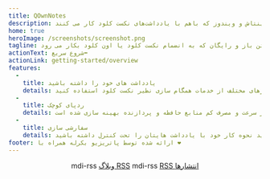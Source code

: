 ```yaml
---
title: QOwnNotes
description: یادداشت برداری مارک داون متن باز به کار رفته برای لینوکس، مکینتاش و ویندوز که باهم با یادداشت‌های نکست کلود کار می کنند
home: true
heroImage: /screenshots/screenshot.png
tagline: یادداشت برداری مارک داون پرونده با متن ساده و به صورت متن باز و رایگان که به انضمام نکست کلود یا اون کلود بکار می رود
actionText: شروع سریع⬅
actionLink: getting-started/overview
features:
  - 
    title: یادداشت های خود را داشته باشید
    details: تمام یادداشت ها به صورت پرونده های مارک داون با متن ساده در رایانه شما و نه به صورت "وابستگی به فروشنده" ذخیره سازی می شوند. به منظور همگام سازی یادداشت ها در میان ابزارهای مختلف از خدمات همگام سازی نظیر نکست کلود استفاده کنید.
  - 
    title: ردپای کوچک
    details: برنامه بومی که از نظر سرعت و مصرف کم منابع حافظه و پردازنده بهینه سازی شده است.
  - 
    title: سفارشی سازی
    details: با توجه به کاملاً قابل سفارشی سازی و قابل اسکریپت نویسی بودن، می توانید نحوه کار خود با یادداشت هایتان را تحت کنترل داشته باشید.
footer: ارائه شده توسط پاتریزیو بکرله همراه با ❤️
---
```


<div class="rss-block">
    <v-chip outlined><v-icon left>mdi-rss</v-icon> <a href="https://feeds.feedburner.com/QOwnNotesBlog">وبلاگ RSS</a></v-chip>
    <v-chip outlined><v-icon left>mdi-rss</v-icon> <a href="https://feeds.feedburner.com/QOwnNotesReleases">RSS انتشارها</a></v-chip>
</div>

<Poll />

<style>
    .rss-block { text-align: center; margin-bottom: 20px; }
</style>
